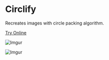 # Circlify
Recreates images with circle packing algorithm.

[Try Online](https://kodyjking.github.io/circlify/)

![Imgur](https://i.imgur.com/n4ZuPFf.jpg)

![Imgur](https://i.imgur.com/NGKX834.jpg)
